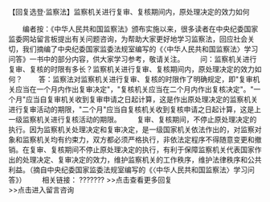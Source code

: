 【回复选登·监察法】监察机关进行复审、复核期间内，原处理决定的效力如何











　　编者按：《中华人民共和国监察法》颁布实施以来，很多读者在中央纪委国家监委网站留言板提出有关问题咨询，为帮助大家更好地学习监察法，回应社会关切，我们摘编了中央纪委国家监委法规室编写的《〈中华人民共和国监察法〉学习问答》一书中的部分内容，供大家学习参考，敬请关注。
　　问：监察机关进行复审、复核的时限有多长？监察机关进行复审、复核期间内，原处理决定的效力如何？
　　答：监察法对监察机关进行复审、复核的时限作了明确规定，即"复审机关应当在一个月内作出复审决定"，"复核机关应当在二个月内作出复核决定"。"一个月"应当自复审机关收到复审申请之日起计算，这是作出原处理决定的监察机关进行复审活动的期限，"二个月"应当自复核机关收到复核申请之日起计算，这是上一级监察机关进行复核活动的期限。
　　复审、复核期间，不停止原处理决定的执行。因为监察机关处理决定和复审决定，是一级国家机关依法作出的，对监察对象和监察机关均有约束力，双方都必须严格执行，非依法定程序不得随意变更和撤销。在复审、复核期间不停止原处理决定的执行，有利于保障监察机关代表国家作出的处理决定、复审决定的效力，维护监察机关的工作秩序，维护法律秩序和公共利益。（摘自中央纪委国家监委法规室编写的《〈中华人民共和国监察法〉学习问答》）
　　相关链接： ???????
\>\>点击查看更多回复　　　　　　　　　　　　　　　\>\>点击进入留言咨询
